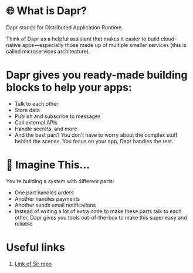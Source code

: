 # 🌐 What is Dapr?
Dapr stands for Distributed Application Runtime.

Think of Dapr as a helpful assistant that makes it easier to build cloud-native apps—especially those made up of multiple smaller services (this is called microservices architecture).
 
# Dapr gives you ready-made building blocks to help your apps:

- Talk to each other
- Store data
- Publish and subscribe to messages
- Call external APIs
- Handle secrets, and more
- And the best part? You don’t have to worry about the complex stuff behind the    scenes. You focus on your app, Dapr handles the rest.

# 🧱 Imagine This...
You’re building a system with different parts:

- One part handles orders
- Another handles payments
- Another sends email notifications
- Instead of writing a lot of extra code to make these parts talk to each other, Dapr gives you tools out-of-the-box to make this super easy and reliable

# Useful links
1. [Link of Sir repo](https://github.com/hassan-ak/AI_201-Batch_67-Q2-Certified_Agentic_Robotic_AI_Engineer/tree/main/class02-20250420/01_daca)  